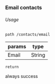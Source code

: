 ### Email contacts

###### Usage

`path /contacts/email`

| params | type   |
| ------ | ------ |
| Email  | String |

`return`

always success
